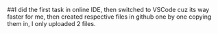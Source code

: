 ##I did the first task in online IDE, then switched to VSCode cuz its way faster for me, then created respective files in github one by one copying them in, I only uploaded 2 files.
